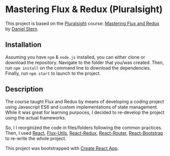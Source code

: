 # Mastering Flux & Redux (Pluralsight)
This project is based on the [Pluralsight](https://www.pluralsight.com/) course: [Mastering Flux and Redux](https://app.pluralsight.com/library/courses/flux-redux-mastering/table-of-contents) by [Daniel Stern](https://github.com/danielstern).

## Installation
Assuming you have `npm` & `node.js` installed, you can either clone or download the repository. Navigate to the folder that you/was created. Then, run `npm install` on the command line to download the dependencies. Finally, run `npm start` to launch to the project.

## Description
The course taught Flux and Redux by means of developing a coding project using Javascript ES6 and custom implementations of state management. While it was great for learning purpoces, I decided to re-develop the project using the actual frameworks.

So, I I reorginized the code in files/folders following the common practices. Then, I used [React](https://github.com/facebook/react), [Flux-Utils](https://github.com/facebook/flux), [React-Redux](https://github.com/reactjs/react-redux), [React-Router](https://github.com/ReactTraining/react-router), [React-Bootstrap](https://react-bootstrap.github.io/getting-started.html) to re-write the whole project.

This project was bootstrapped with [Create React App](https://github.com/facebookincubator/create-react-app).
